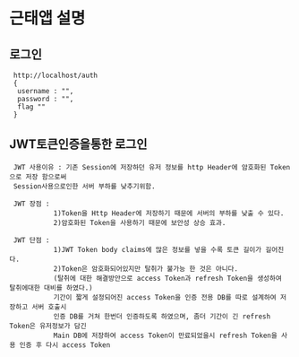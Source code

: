 # 근태앱 설명

   ## 로그인
     http://localhost/auth
     {
      username : "",
      password : "",
      flag ""
     }
   ## JWT토큰인증을통한 로그인
     JWT 사용이유 : 기존 Session에 저장하던 유저 정보를 http Header에 암호화된 Token으로 저장 함으로써
     Session사용으로인한 서버 부하를 낮추기위함.
     
     JWT 장점 : 
               1)Token을 Http Header에 저장하기 때문에 서버의 부하를 낮출 수 있다.
               2)암호화된 Token을 사용하기 때문에 보안성 상승 효과.
               
     JWT 단점 :
               1)JWT Token body claims에 많은 정보를 넣을 수록 토큰 길이가 길어진다.
               2)Token은 암호화되어있지만 탈취가 불가능 한 것은 아니다.
               (탈취에 대한 해결방안으로 access Token과 refresh Token을 생성하여 탈취에대한 대비를 하였다.)
               기간이 짧게 설정되어진 access Token을 인증 전용 DB를 따로 설계하여 저장하고 서버 호출시
               인증 DB를 거쳐 한번더 인증하도록 하였으며, 좀더 기간이 긴 refresh Token은 유저정보가 담긴
               Main DB에 저장하여 access Token이 만료되었을시 refresh Token을 사용 인증 후 다시 access Token
       
